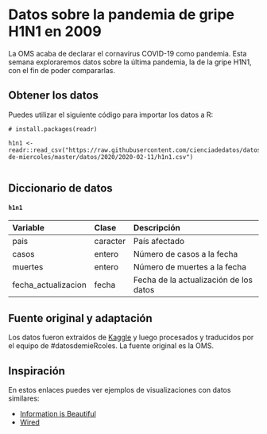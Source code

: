 # Datos sobre la pandemia de gripe H1N1 en 2009

La OMS acaba de declarar el cornavirus COVID-19 como pandemia. Esta semana exploraremos datos sobre la última pandemia, la de la gripe H1N1, con el fin de poder compararlas.


## Obtener los datos

Puedes utilizar el siguiente código para importar los datos a R:

```
# install.packages(readr)

h1n1 <- readr::read_csv("https://raw.githubusercontent.com/cienciadedatos/datos-de-miercoles/master/datos/2020/2020-02-11/h1n1.csv")


```

## Diccionario de datos

#### `h1n1`

|Variable       |Clase               |Descripción |
|:--------------|:-------------------|:-----------|
| pais | caracter | País afectado |
| casos | entero | Número de casos a la fecha |
| muertes | entero | Número de muertes a la fecha |
| fecha_actualizacion | fecha | Fecha de la actualización de los datos |


## Fuente original y adaptación
Los datos fueron extraídos de [Kaggle](https://www.kaggle.com/de5d5fe61fcaa6ad7a66/pandemic-2009-h1n1-swine-flu-influenza-a-dataset) y luego procesados y traducidos por el equipo de #datosdemieRcoles. La fuente original es la OMS.

## Inspiración

En estos enlaces puedes ver ejemplos de visualizaciones con datos similares:

* [Information is Beautiful](https://informationisbeautiful.net/2009/swine-flu-latest-visualized/)
* [Wired](https://www.wired.com/2015/04/see-diseases-spread-mesmerizing-graphics/)
